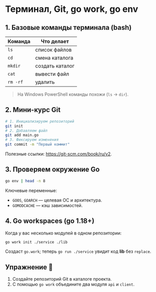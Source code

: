 # Терминал, Git, go work, go env

## 1. Базовые команды терминала (bash)
| Команда | Что делает |
|---------|-----------|
| `ls`    | список файлов |
| `cd`    | смена каталога |
| `mkdir` | создать каталог |
| `cat`   | вывести файл |
| `rm -rf`| удалить |

> На Windows PowerShell команды похожи (`ls` → `dir`).

## 2. Мини-курс Git
```bash
# 1. Инициализируем репозиторий
git init
# 2. Добавляем файл
git add main.go
# 3. Фиксируем изменения
git commit -m "Первый коммит"
```
Полезные ссылки: <https://git-scm.com/book/ru/v2>.

## 3. Проверяем окружение Go
```bash
go env | head -n 8
```
Ключевые переменные:
- `GOOS`, `GOARCH` — целевая ОС и архитектура.
- `GOMODCACHE` — кэш зависимостей.

## 4. Go workspaces (go 1.18+)
Когда у вас несколько модулей в одном репозитории:
```bash
go work init ./service ./lib
```
Создаст `go.work`; теперь `go run ./service` увидит код **lib** без `replace`.

## Упражнение 📝
1. Создайте репозиторий Git в каталоге проекта.
2. С помощью `go work` объедините два модуля `api` и `client`.
